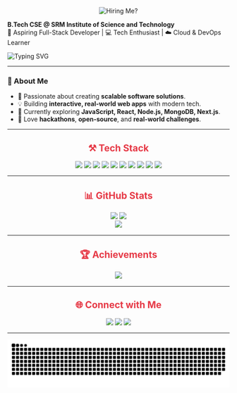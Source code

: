 <!-- Profile Header -->
<p align="center">
  <img src="https://svg-banners.vercel.app/api?type=textBox&text=Hiring%20Me%3F&width=800&height=150&colorStops=%23FFD700,%23FFA500,%23FF8C00&fontSize=70" alt="Hiring Me?"/>
</p>
    <strong>B.Tech CSE @ SRM Institute of Science and Technology</strong><br/>
    🚀 Aspiring Full-Stack Developer | 💻 Tech Enthusiast | ☁️ Cloud & DevOps Learner
  </p>

  <img src="https://readme-typing-svg.herokuapp.com?font=Fira+Code&size=30&duration=3000&pause=1000&color=FF4F00&center=true&vCenter=true&width=700&lines=Welcome+to+my+GitHub+profile!;" alt="Typing SVG" />
  
</div>

---

<!-- About Me -->
### 🚀 About Me  
- 🎯 Passionate about creating **scalable software solutions**.  
- 💡 Building **interactive, real-world web apps** with modern tech.  
- 🌱 Currently exploring **JavaScript, React, Node.js, MongoDB, Next.js**.  
- 💬 Love **hackathons**, **open-source**, and **real-world challenges**.  

---

<!-- Tech Stack -->
<h2 align="center" style="color:#e63946;">⚒️ Tech Stack</h2>

<p align="center">
  <img src="https://img.shields.io/badge/JavaScript-%23F7DF1E.svg?style=for-the-badge&logo=javascript&logoColor=black"/>
  <img src="https://img.shields.io/badge/React-%2361DAFB.svg?style=for-the-badge&logo=react&logoColor=black"/>
  <img src="https://img.shields.io/badge/Node.js-%236DA55F.svg?style=for-the-badge&logo=node.js&logoColor=white"/>
  <img src="https://img.shields.io/badge/MongoDB-%234ea94b.svg?style=for-the-badge&logo=mongodb&logoColor=white"/>
  <img src="https://img.shields.io/badge/Next.js-black?style=for-the-badge&logo=next.js&logoColor=white"/>
  <img src="https://img.shields.io/badge/MySQL-%234479A1.svg?style=for-the-badge&logo=mysql&logoColor=white"/>
  <img src="https://img.shields.io/badge/Python-%233670A0.svg?style=for-the-badge&logo=python&logoColor=ffdd54"/>
  <img src="https://img.shields.io/badge/C-%2300599C.svg?style=for-the-badge&logo=c&logoColor=white"/>
  <img src="https://img.shields.io/badge/C++-%2300599C.svg?style=for-the-badge&logo=c%2B%2B&logoColor=white"/>
  <img src="https://img.shields.io/badge/Java-%23ED8B00.svg?style=for-the-badge&logo=openjdk&logoColor=white"/>
</p>

---

<!-- GitHub Stats -->
<h2 align="center" style="color:#e63946;">📊 GitHub Stats</h2>

<div align="center">
  <img src="https://github-readme-stats.vercel.app/api?username=VishaalPillay&theme=radical&hide_border=true&count_private=true&show_icons=true" height="180"/>
  <img src="https://streak-stats.demolab.com?user=VishaalPillay&theme=radical&hide_border=true" height="180"/>
</div>

<div align="center">
  <img src="https://github-readme-stats.vercel.app/api/top-langs/?username=VishaalPillay&theme=radical&hide_border=true&layout=compact" height="150"/>
</div>

---

<!-- GitHub Trophies -->
<h2 align="center" style="color:#e63946;">🏆 Achievements</h2>

<p align="center">
  <img src="https://github-profile-trophy.vercel.app/?username=VishaalPillay&theme=radical&no-frame=true&margin-w=8" />
</p>

---

<!-- Social Links -->
<h2 align="center" style="color:#e63946;">🌐 Connect with Me</h2>

<p align="center">
  <a href="https://www.instagram.com/vishaal.pillay/"><img src="https://img.shields.io/badge/Instagram-%23e63946.svg?style=for-the-badge&logo=instagram&logoColor=white" /></a>
  <a href="https://www.linkedin.com/in/vishaal-pillay-a63527348/"><img src="https://img.shields.io/badge/LinkedIn-%230077B5.svg?style=for-the-badge&logo=linkedin&logoColor=white" /></a>
  <a href="mailto:vishaalpillay18@gmail.com"><img src="https://img.shields.io/badge/Gmail-%23D14836.svg?style=for-the-badge&logo=gmail&logoColor=white" /></a>
</p>

---

<!-- Snake Animation -->
<p align="center">
  <img src="https://raw.githubusercontent.com/VishaalPillay/VishaalPillay/output/github-snake-dark.svg" alt="snake animation"/>
</p>
